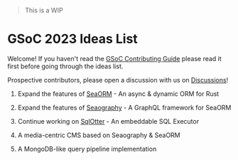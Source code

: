 > This is a WIP

# GSoC 2023 Ideas List

Welcome! If you haven't read the [GSoC Contributing Guide](CONTRIBUTING.md) please read it first before going through the ideas list.

Prospective contributors, please open a discussion with us on [Discussions](https://github.com/SeaQL/summer-of-code/discussions)!

1. Expand the features of [SeaORM](https://github.com/SeaQL/sea-orm) - An async & dynamic ORM for Rust

2. Expand the features of [Seaography](https://github.com/SeaQL/seaography) - A GraphQL framework for SeaORM

3. Continue working on [SqlOtter](https://github.com/SeaQL/otter-sql) - An embeddable SQL Executor

4. A media-centric CMS based on Seaography & SeaORM

5. A MongoDB-like query pipeline implementation

